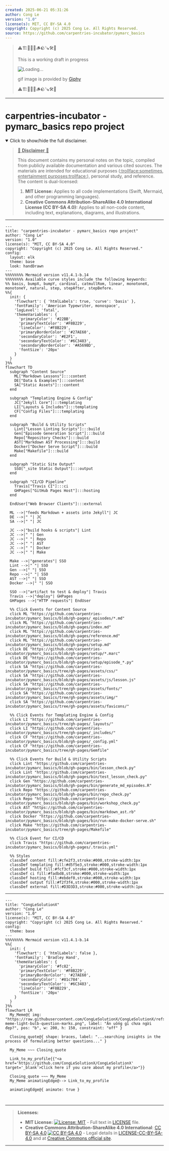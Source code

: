 ```yaml
---
created: 2025-06-21 05:31:26
author: Cong Le
version: "1.0"
license(s): MIT, CC BY-SA 4.0
copyright: Copyright (c) 2025 Cong Le. All Rights Reserved.
source: https://github.com/carpentries-incubator/pymarc_basics
---
```



> ⚠️🏗️🚧🦺🧱🪵🪨🪚🛠️👷
> 
> This is a working draft in progress
> 
> ![Loading...](https://media2.giphy.com/media/v1.Y2lkPTc5MGI3NjExMXVjejV3dnVjc2o5MXd3eXBvcDR1cHlzbHQ1Z2R6YjY0ZHpmdjJ6OCZlcD12MV9pbnRlcm5hbF9naWZfYnlfaWQmY3Q9Zw/hL9q5k9dk9l0wGd4e0/giphy.gif)
>
> gif image is provided by [Giphy](https://giphy.com)
> 
> ⚠️🏗️🚧🦺🧱🪵🪨🪚🛠️👷


----




# carpentries-incubator - pymarc_basics repo project
<details open>
<summary>Click to show/hide the full disclaimer.</summary>
   
> <ins>📢 **Disclaimer** 🚨</ins>
>
> This document contains my personal notes on the topic,
> compiled from publicly available documentation and various cited sources.
> The materials are intended for educational purposes (<ins>:trollface:sometimes, entertainment purposes:trollface:</ins>), personal study, and reference.
> The content is dual-licensed:
> 1. **MIT License:** Applies to all code implementations (Swift, Mermaid, and other programming languages).
> 2. **Creative Commons Attribution-ShareAlike 4.0 International License (CC BY-SA 4.0):** Applies to all non-code content, including text, explanations, diagrams, and illustrations.

</details>


----

```mermaid
---
title: "carpentries-incubator - pymarc_basics repo project"
author: "Cong Le"
version: "1.0"
license(s): "MIT, CC BY-SA 4.0"
copyright: "Copyright (c) 2025 Cong Le. All Rights Reserved."
config:
  layout: elk
  theme: base
  look: handDrawn
---
%%%%%%%% Mermaid version v11.4.1-b.14
%%%%%%%% Available curve styles include the following keywords:
%% basis, bumpX, bumpY, cardinal, catmullRom, linear, monotoneX, monotoneY, natural, step, stepAfter, stepBefore.
%%{
  init: {
    'flowchart': { 'htmlLabels': true, 'curve': 'basis' },
    'fontFamily': 'American Typewriter, monospace',
    'logLevel': 'fatal',
    'themeVariables': {
      'primaryColor': '#22BB',
      'primaryTextColor': '#F8B229',
      'lineColor': '#F8B229',
      'primaryBorderColor': '#27AE60',
      'secondaryColor': '#E2F1',
      'secondaryTextColor': '#6C3483',
      'secondaryBorderColor': '#A569BD',
      'fontSize': '20px'
    }
  }
}%%
flowchart TD
  subgraph "Content Source"
    ML["Markdown Lessons"]:::content
    DE["Data & Examples"]:::content
    SA["Static Assets"]:::content
  end

  subgraph "Templating Engine & Config"
    JC["Jekyll Core"]:::templating
    LI["Layouts & Includes"]:::templating
    CF["Config Files"]:::templating
  end

  subgraph "Build & Utility Scripts"
    Lint["Lesson Linting Scripts"]:::build
    Gen["Episode Generation Script"]:::build
    Repo["Repository Checks"]:::build
    AST["Markdown AST Processing"]:::build
    Docker["Docker Serve Script"]:::build
    Make["Makefile"]:::build
  end

  subgraph "Static Site Output"
    SSO["_site Static Output"]:::output
  end

  subgraph "CI/CD Pipeline"
    Travis["Travis CI"]:::ci
    GHPages["GitHub Pages Host"]:::hosting
  end

  EndUser["Web Browser Clients"]:::external

  ML -->|"feeds Markdown + assets into Jekyll"| JC
  DE -->|" "| JC
  SA -->|" "| JC

  JC -->|"build hooks & scripts"| Lint
  JC -->|" "| Gen
  JC -->|" "| Repo
  JC -->|" "| AST
  JC -->|" "| Docker
  JC -->|" "| Make

  Make -->|"generates"| SSO
  Lint -->|" "| SSO
  Gen -->|" "| SSO
  Repo -->|" "| SSO
  AST -->|" "| SSO
  Docker -->|" "| SSO

  SSO -->|"artifact to test & deploy"| Travis
  Travis -->|"deploy"| GHPages
  GHPages -->|"HTTP requests"| EndUser

  %% Click Events for Content Source
  click ML "https://github.com/carpentries-incubator/pymarc_basics/blob/gh-pages/_episodes/*.md"
  click ML "https://github.com/carpentries-incubator/pymarc_basics/blob/gh-pages/index.md"
  click ML "https://github.com/carpentries-incubator/pymarc_basics/blob/gh-pages/reference.md"
  click ML "https://github.com/carpentries-incubator/pymarc_basics/blob/gh-pages/setup.md"
  click DE "https://github.com/carpentries-incubator/pymarc_basics/blob/gh-pages/setup/*.marc"
  click DE "https://github.com/carpentries-incubator/pymarc_basics/blob/gh-pages/setup/episode_*.py"
  click SA "https://github.com/carpentries-incubator/pymarc_basics/tree/gh-pages/assets/css/"
  click SA "https://github.com/carpentries-incubator/pymarc_basics/blob/gh-pages/assets/js/lesson.js"
  click SA "https://github.com/carpentries-incubator/pymarc_basics/tree/gh-pages/assets/fonts/"
  click SA "https://github.com/carpentries-incubator/pymarc_basics/tree/gh-pages/assets/img/"
  click SA "https://github.com/carpentries-incubator/pymarc_basics/tree/gh-pages/assets/favicons/"

  %% Click Events for Templating Engine & Config
  click LI "https://github.com/carpentries-incubator/pymarc_basics/tree/gh-pages/_layouts/"
  click LI "https://github.com/carpentries-incubator/pymarc_basics/tree/gh-pages/_includes/"
  click CF "https://github.com/carpentries-incubator/pymarc_basics/blob/gh-pages/_config.yml"
  click CF "https://github.com/carpentries-incubator/pymarc_basics/tree/gh-pages/Gemfile"

  %% Click Events for Build & Utility Scripts
  click Lint "https://github.com/carpentries-incubator/pymarc_basics/blob/gh-pages/bin/lesson_check.py"
  click Lint "https://github.com/carpentries-incubator/pymarc_basics/blob/gh-pages/bin/test_lesson_check.py"
  click Gen "https://github.com/carpentries-incubator/pymarc_basics/blob/gh-pages/bin/generate_md_episodes.R"
  click Repo "https://github.com/carpentries-incubator/pymarc_basics/blob/gh-pages/bin/repo_check.py"
  click Repo "https://github.com/carpentries-incubator/pymarc_basics/blob/gh-pages/bin/workshop_check.py"
  click AST "https://github.com/carpentries-incubator/pymarc_basics/blob/gh-pages/bin/markdown_ast.rb"
  click Docker "https://github.com/carpentries-incubator/pymarc_basics/blob/gh-pages/bin/run-make-docker-serve.sh"
  click Make "https://github.com/carpentries-incubator/pymarc_basics/tree/gh-pages/Makefile"

  %% Click Event for CI/CD
  click Travis "https://github.com/carpentries-incubator/pymarc_basics/blob/gh-pages/.travis.yml"

  %% Styles
  classDef content fill:#cfe2f3,stroke:#000,stroke-width:1px
  classDef templating fill:#d5f5e3,stroke:#000,stroke-width:1px
  classDef build fill:#fcf3cf,stroke:#000,stroke-width:1px
  classDef ci fill:#fadbd8,stroke:#000,stroke-width:1px
  classDef hosting fill:#ebdef0,stroke:#000,stroke-width:1px
  classDef output fill:#f2f3f4,stroke:#000,stroke-width:1px
  classDef external fill:#D3D3D3,stroke:#000,stroke-width:1px

```

-----

<!-- 
```mermaid
%% Current Mermaid version
info
```  -->


```mermaid
---
title: "CongLeSolutionX"
author: "Cong Le"
version: "1.0"
license(s): "MIT, CC BY-SA 4.0"
copyright: "Copyright (c) 2025 Cong Le. All Rights Reserved."
config:
  theme: base
---
%%%%%%%% Mermaid version v11.4.1-b.14
%%{
  init: {
    'flowchart': { 'htmlLabels': false },
    'fontFamily': 'Bradley Hand',
    'themeVariables': {
      'primaryColor': '#fc82',
      'primaryTextColor': '#F8B229',
      'primaryBorderColor': '#27AE60',
      'secondaryColor': '#81c784',
      'secondaryTextColor': '#6C3483',
      'lineColor': '#F8B229',
      'fontSize': '20px'
    }
  }
}%%
flowchart LR
  My_Meme@{ img: "https://raw.githubusercontent.com/CongLeSolutionX/CongLeSolutionX/refs/heads/main/assets/images/My-meme-light-bulb-question-marks.png", label: "Ăn uống gì chưa ngừi đẹp?", pos: "b", w: 200, h: 150, constraint: "off" }

  Closing_quote@{ shape: braces, label: "...searching insights in the process of formulating better questions..." }
    
  My_Meme ~~~ Closing_quote
    
  Link_to_my_profile{{"<a href='https://github.com/CongLeSolutionX/CongLeSolutionX' target='_blank'>Click here if you care about my profile</a>"}}

  Closing_quote ~~~ My_Meme
  My_Meme animatingEdge@--> Link_to_my_profile
  
  animatingEdge@{ animate: true }



```

---
>**Licenses:**
>
>- **MIT License:**  [![License: MIT](https://img.shields.io/badge/License-MIT-yellow.svg)](LICENSE) - Full text in [LICENSE](LICENSE) file.
>- **Creative Commons Attribution-ShareAlike 4.0 International**: [CC BY-SA 4.0](https://creativecommons.org/licenses/by-sa/4.0/) [![CC BY-SA 4.0](https://licensebuttons.net/l/by-sa/4.0/88x31.png)](https://creativecommons.org/licenses/by-sa/4.0/) - Legal details in [LICENSE-CC-BY-SA-4.0](THE_PAST/LICENSE-CC-BY-SA-4.0) and at [Creative Commons official site](https://creativecommons.org/licenses/by-sa/4.0/).
>
---
